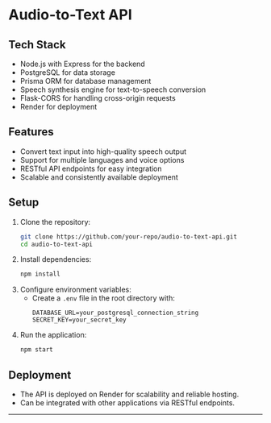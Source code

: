 # Audio-to-Text API

## Tech Stack

- Node.js with Express for the backend
- PostgreSQL for data storage
- Prisma ORM for database management
- Speech synthesis engine for text-to-speech conversion
- Flask-CORS for handling cross-origin requests
- Render for deployment

## Features

- Convert text input into high-quality speech output
- Support for multiple languages and voice options
- RESTful API endpoints for easy integration
- Scalable and consistently available deployment

## Setup

1. Clone the repository:
   ```sh
   git clone https://github.com/your-repo/audio-to-text-api.git
   cd audio-to-text-api
   ```
2. Install dependencies:
   ```sh
   npm install
   ```
3. Configure environment variables:
   - Create a `.env` file in the root directory with:
     ```
     DATABASE_URL=your_postgresql_connection_string
     SECRET_KEY=your_secret_key
     ```
4. Run the application:
   ```sh
   npm start
   ```

## Deployment

- The API is deployed on Render for scalability and reliable hosting.
- Can be integrated with other applications via RESTful endpoints.

---

